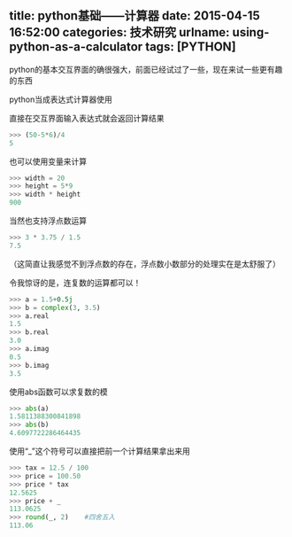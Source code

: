 title: python基础——计算器
date: 2015-04-15 16:52:00
categories: 技术研究
urlname: using-python-as-a-calculator
tags: [PYTHON]
---
python的基本交互界面的确很强大，前面已经试过了一些，现在来试一些更有趣的东西

python当成表达式计算器使用

直接在交互界面输入表达式就会返回计算结果
```python
>>> (50-5*6)/4
5
```
也可以使用变量来计算
```python
>>> width = 20
>>> height = 5*9
>>> width * height
900
```
当然也支持浮点数运算
<!--more-->
```python
>>> 3 * 3.75 / 1.5
7.5
```
（这简直让我感觉不到浮点数的存在，浮点数小数部分的处理实在是太舒服了）

令我惊讶的是，连复数的运算都可以！
```python
>>> a = 1.5+0.5j
>>> b = complex(3, 3.5)
>>> a.real
1.5
>>> b.real
3.0
>>> a.imag
0.5
>>> b.imag
3.5
```

使用abs函数可以求复数的模
```python
>>> abs(a)
1.5811388300841898
>>> abs(b)
4.6097722286464435
```
使用“_”这个符号可以直接把前一个计算结果拿出来用
```python
>>> tax = 12.5 / 100
>>> price = 100.50
>>> price * tax
12.5625
>>> price + _
113.0625
>>> round(_, 2)    #四舍五入
113.06
```
